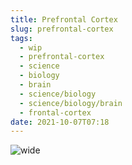 ```yaml
---
title: Prefrontal Cortex
slug: prefrontal-cortex
tags:
  - wip
  - prefrontal-cortex
  - science
  - biology
  - brain
  - science/biology
  - science/biology/brain
  - frontal-cortex
date: 2021-10-07T07:18
---
```


![wide](https://live.staticflickr.com/1452/24024310606_215e426a02.jpg "image from Flickr (cc)")
